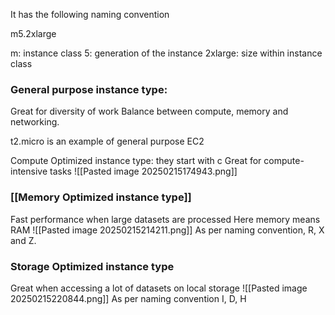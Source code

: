It has the following naming convention

m5.2xlarge

m: instance class
5: generation of the instance
2xlarge: size within instance class

### General purpose instance type:
Great for diversity of work
Balance between compute, memory and networking.

t2.micro is an example of general purpose EC2

Compute Optimized instance type:
they start with c
Great for compute-intensive tasks
![[Pasted image 20250215174943.png]]

### [[Memory Optimized instance type]]
Fast performance when large datasets are processed
Here memory means RAM
![[Pasted image 20250215214211.png]]
As per naming convention, R, X and Z.

### **Storage Optimized instance type**
Great when accessing a lot of datasets on local storage
![[Pasted image 20250215220844.png]]
As per naming convention I, D, H

